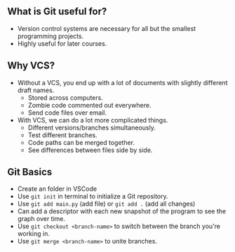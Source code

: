 ## What is Git useful for?
- Version control systems are necessary for all but the smallest programming projects.
- Highly useful for later courses.
## Why VCS?
- Without a VCS, you end up with a lot of documents with slightly different draft names.
	- Stored across computers.
	- Zombie code commented out everywhere.
	- Send code files over email.
- With VCS, we can do a lot more complicated things.
	- Different versions/branches simultaneously.
	- Test different branches.
	- Code paths can be merged together.
	- See differences between files side by side.
## Git Basics
- Create an folder in VSCode
- Use `git init` in terminal to initialize a Git repository.
- Use `git add main.py` (add file) or `git add .` (add all changes)
- Can add a descriptor with each new snapshot of the program to see the graph over time.
-  Use `git checkout <branch-name>` to switch between the branch you're working in.
- Use `git merge <branch-name>` to unite branches.